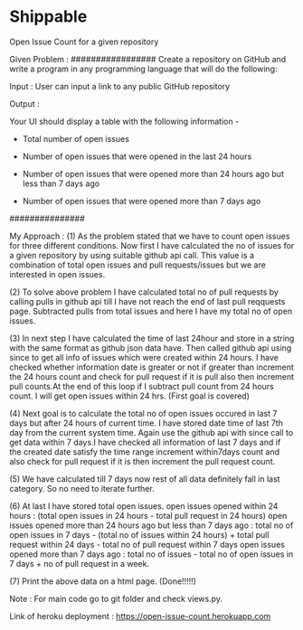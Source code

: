 # Shippable
Open Issue Count for a given repository

Given Problem : 
#################
Create a repository on GitHub and write a program in any programming language that will do the following: 

Input : User can input a link to any public GitHub repository

Output :

Your UI should display a table with the following information -

- Total number of open issues

- Number of open issues that were opened in the last 24 hours

- Number of open issues that were opened more than 24 hours ago but less than 7 days ago

- Number of open issues that were opened more than 7 days ago 

###############

My Approach :
(1) As the problem stated that we have to count open issues for three different conditions. Now first I have calculated the no of issues for a given repository by using suitable github api call. This value is a combination of total open issues and pull requests/issues but we are interested in open issues.

(2) To solve above problem I have calculated total no of pull requests by calling pulls in github api till I have not reach the end of last pull reqquests page. Subtracted pulls from total issues and here I have my total no of open issues.

(3) In next step I have calculated the time of last 24hour and store in a string with the same format as github json data have. Then called github api using since to get all info of issues which were created within 24 hours. I have checked whether information date is greater or not if greater than increment the 24 hours count and check for pull request if it is pull also then increment pull counts.At the end of this loop if I subtract pull count from 24 hours count. I will get open issues within 24 hrs. (First goal is covered)

(4) Next goal is to calculate the total no of open issues occured in last 7 days but after 24 hours of current time. I have stored date time of last 7th day from the current system time. Again use the github api with since call to get data within 7 days.I have checked all information of last 7 days and if the created date satisfy the time range increment within7days count and also check for pull request if it is then increment the pull request count.

(5) We have calculated till 7 days now rest of all data definitely fall in last category. So no need to iterate further.

(6) At last I have stored total open issues.
    open issues opened within 24 hours : (total open issues in 24 hours - total pull request in 24 hours)
    open issues opened more than 24 hours ago but less than 7 days ago : total no of open issues in 7 days - (total no of        issues within 24 hours) + total pull request within 24 days - total no of pull request within 7 days
    open issues opened more than 7 days ago : total no of issues  - total no of open issues in 7 days + no of pull request in     a week.

(7) Print the above data on a html page. (Done!!!!!)
 
 Note : For main code go to git folder and  check views.py. 
         
Link of heroku deployment : https://open-issue-count.herokuapp.com
